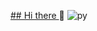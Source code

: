 [## Hi there ](https://capsule-render.vercel.app/api?type=venom&height=500&color=gradient&text=Input%70text&section=header&reversal=false&textBg=false&fontColor=FFBB00&fontSize=100&fontAlign=50&animation=fadeIn&descAlign=50&descAlignY=50)👋
![py](https://img.shields.io/badge/Python-3776AB?style=for-the-badge&logo=python&logoColor=white)

<!--
**JsuccessJ/JsuccessJ** is a ✨ _special_ ✨ repository because its `README.md` (this file) appears on your GitHub profile.


- 🔭 I’m currently working on ...
- 🌱 I’m currently learning ...
- 👯 I’m looking to collaborate on ...
- 🤔 I’m looking for help with ...
- 💬 Ask me about ...
- 📫 How to reach me: ...
- 😄 Pronouns: ...
- ⚡ Fun fact: ...
-->
